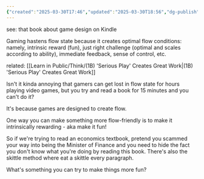 ```yaml
---
{"created":"2025-03-30T17:46","updated":"2025-03-30T18:56","dg-publish":true,"permalink":"/learn-in-public/think/1-b2-a-copy-gamers-to-reach-flow-state/","dgPassFrontmatter":true,"noteIcon":"1"}
---
```




<div class="transclusion internal-embed is-loaded"><div class="markdown-embed">




see: that book about game design on Kindle 

Gaming hastens flow state because it creates optimal flow conditions: namely, intrinsic reward (fun), just right challenge (optimal and scales according to ability), immediate feedback, sense of control, etc. 

related: 
[[Learn in Public/Think/(1B) 'Serious Play' Creates Great Work\|(1B) 'Serious Play' Creates Great Work]]

</div></div>


Isn't it kinda annoying that gamers can get lost in flow state for hours playing video games, but you try and read a book for 15 minutes and you can't do it? 

It's because games are designed to create flow. 

One way you can make something more flow-friendly is to make it intrinsically rewarding - aka make it fun! 

So if we're trying to read an economics textbook, pretend you scammed your way into being the Minister of Finance and you need to hide the fact you don't know what you're doing by reading this book. There's also the skittle method where eat a skittle every paragraph. 

What's something you can try to make things more fun?
